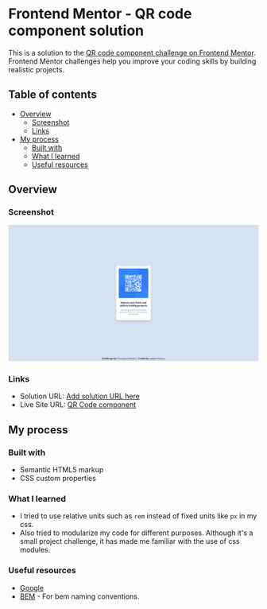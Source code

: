 # Frontend Mentor - QR code component solution

This is a solution to the [QR code component challenge on Frontend Mentor](https://www.frontendmentor.io/challenges/qr-code-component-iux_sIO_H). Frontend Mentor challenges help you improve your coding skills by building realistic projects. 

## Table of contents

- [Overview](#overview)
  - [Screenshot](#screenshot)
  - [Links](#links)
- [My process](#my-process)
  - [Built with](#built-with)
  - [What I learned](#what-i-learned)
  - [Useful resources](#useful-resources)

## Overview

### Screenshot

![](./screenshot.png)

### Links

- Solution URL: [Add solution URL here](https://your-solution-url.com)
- Live Site URL: [QR Code component](https://fem-qr-code-component-main-chi.vercel.app/)

## My process

### Built with

- Semantic HTML5 markup
- CSS custom properties

### What I learned

- I tried to use relative units such as `rem` instead of fixed units like `px` in my css.
- Also tried to modularize my code for different purposes. Although it's a small project challenge, it has made me familiar with the use of css modules. 


### Useful resources

- [Google](https://www.google.com)
- [BEM](https://www.example.com) - For bem naming conventions.

